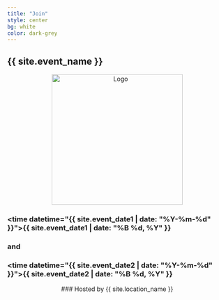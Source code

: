 ```yaml
---
title: "Join"
style: center
bg: white
color: dark-grey
---
```


## {{ site.event_name }}

<div class="row" align="center">
  <img src="{{site.site-url}}/blob/gh-pages/img/datarefuge_icon_big.png" alt="Logo" class="img-responsive" style="height:300px;"/>
 </div>

### <time datetime="{{ site.event_date1 | date: "%Y-%m-%d" }}">{{ site.event_date1 | date: "%B %d, %Y" }}</time>
### and
### <time datetime="{{ site.event_date2 | date: "%Y-%m-%d" }}">{{ site.event_date2 | date: "%B %d, %Y" }}</time>

<div class="row" align="center">
### Hosted by {{ site.location_name }}
</div>
